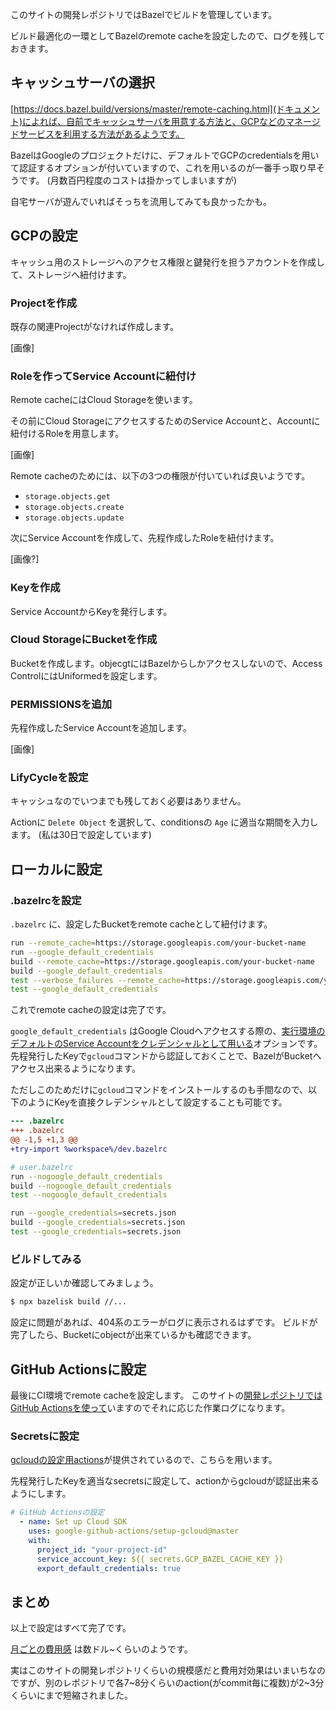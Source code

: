 このサイトの開発レポジトリではBazelでビルドを管理しています。

ビルド最適化の一環としてBazelのremote cacheを設定したので、ログを残しておきます。

## キャッシュサーバの選択

[https://docs.bazel.build/versions/master/remote-caching.html](ドキュメント)によれば、自前でキャッシュサーバを用意する方法と、GCPなどのマネージドサービスを利用する方法があるようです。

BazelはGoogleのプロジェクトだけに、デフォルトでGCPのcredentialsを用いて認証するオプションが付いていますので、これを用いるのが一番手っ取り早そうです。
(月数百円程度のコストは掛かってしまいますが)

自宅サーバが遊んでいればそっちを流用してみても良かったかも。

## GCPの設定

キャッシュ用のストレージへのアクセス権限と鍵発行を担うアカウントを作成して、ストレージへ紐付けます。

### Projectを作成

既存の関連Projectがなければ作成します。

[画像]

### Roleを作ってService Accountに紐付け

Remote cacheにはCloud Storageを使います。

その前にCloud StorageにアクセスするためのService Accountと、Accountに紐付けるRoleを用意します。

[画像]

Remote cacheのためには、以下の3つの権限が付いていれば良いようです。

- `storage.objects.get`
- `storage.objects.create`
- `storage.objects.update`

次にService Accountを作成して、先程作成したRoleを紐付けます。

[画像?]

### Keyを作成

Service AccountからKeyを発行します。

### Cloud StorageにBucketを作成

Bucketを作成します。objecgtにはBazelからしかアクセスしないので、Access ControlにはUniformedを設定します。

### PERMISSIONSを追加

先程作成したService Accountを追加します。

[画像]

### LifyCycleを設定

キャッシュなのでいつまでも残しておく必要はありません。

Actionに `Delete Object` を選択して、conditionsの `Age` に適当な期間を入力します。
(私は30日で設定しています)

## ローカルに設定

### .bazelrcを設定

`.bazelrc` に、設定したBucketをremote cacheとして紐付けます。

```sh
run --remote_cache=https://storage.googleapis.com/your-bucket-name
run --google_default_credentials
build --remote_cache=https://storage.googleapis.com/your-bucket-name
build --google_default_credentials
test --verbose_failures --remote_cache=https://storage.googleapis.com/your-bucket-name
test --google_default_credentials
```

これでremote cacheの設定は完了です。

`google_default_credentials` はGoogle Cloudへアクセスする際の、[実行環境のデフォルトのService Accountをクレデンシャルとして用いる](https://cloud.google.com/iam/docs/service-accounts#default)オプションです。
先程発行したKeyで`gcloud`コマンドから認証しておくことで、BazelがBucketへアクセス出来るようになります。

ただしこのためだけに`gcloud`コマンドをインストールするのも手間なので、以下のようにKeyを直接クレデンシャルとして設定することも可能です。

```diff
--- .bazelrc
+++ .bazelrc
@@ -1,5 +1,3 @@
+try-import %workspace%/dev.bazelrc
```

```sh
# user.bazelrc
run --nogoogle_default_credentials
build --nogoogle_default_credentials
test --nogoogle_default_credentials

run --google_credentials=secrets.json
build --google_credentials=secrets.json
test --google_credentials=secrets.json
```

### ビルドしてみる

設定が正しいか確認してみましょう。

```sh
$ npx bazelisk build //...
```

設定に問題があれば、404系のエラーがログに表示されるはずです。
ビルドが完了したら、Bucketにobjectが出来ているかも確認できます。

## GitHub Actionsに設定

最後にCI環境でremote cacheを設定します。
このサイトの[開発レポジトリではGitHub Actionsを使って](https://github.com/kogai/k9bookshelf/blob/main/.github/workflows/test_go.yml)いますのでそれに応じた作業ログになります。

### Secretsに設定

[gcloudの設定用actions](https://github.com/google-github-actions/setup-gcloud/tree/master/setup-gcloud)が提供されているので、こちらを用います。

先程発行したKeyを適当なsecretsに設定して、actionからgcloudが認証出来るようにします。

```yml
# GitHub Actionsの設定
  - name: Set up Cloud SDK
    uses: google-github-actions/setup-gcloud@master
    with:
      project_id: "your-project-id"
      service_account_key: ${{ secrets.GCP_BAZEL_CACHE_KEY }}
      export_default_credentials: true
```

## まとめ

以上で設定はすべて完了です。

[月ごとの費用感](https://cloud.google.com/products/calculator/#id=a10aa66c-0e7d-4ee6-bfb4-d3f5a785018e) は数ドル~くらいのようです。

実はこのサイトの開発レポジトリくらいの規模感だと費用対効果はいまいちなのですが、別のレポジトリで各7~8分くらいのaction(がcommit毎に複数)が2~3分くらいにまで短縮されました。

